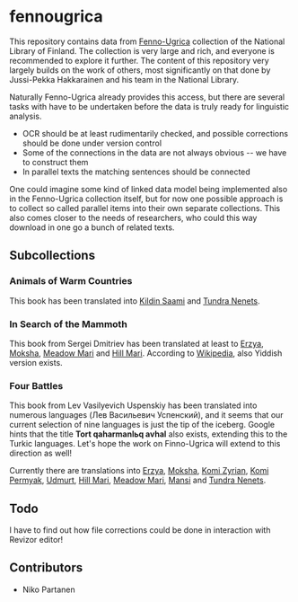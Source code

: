 # fennougrica

This repository contains data from [Fenno-Ugrica](http://fennougrica.kansalliskirjasto.fi/) collection of the National Library of Finland. The collection is very large and rich, and everyone is recommended to explore it further. The content of this repository very largely builds on the work of others, most significantly on that done by Jussi-Pekka Hakkarainen and his team in the National Library.

Naturally Fenno-Ugrica already provides this access, but there are several tasks with have to be undertaken before the data is truly ready for linguistic analysis.

- OCR should be at least rudimentarily checked, and possible corrections should be done under version control
- Some of the connections in the data are not always obvious -- we have to construct them
- In parallel texts the matching sentences should be connected

One could imagine some kind of linked data model being implemented also in the Fenno-Ugrica collection itself, but for now one possible approach is to collect so called parallel items into their own separate collections. This also comes closer to the needs of researchers, who could this way download in one go a bunch of related texts.

## Subcollections

### Animals of Warm Countries

This book has been translated into [Kildin Saami](http://urn.fi/URN:NBN:fi-fe2016051212332) and [Tundra Nenets](http://urn.fi/URN:NBN:fi-fe2014061829336).

### In Search of the Mammoth

This book from Sergei Dmitriev has been translated at least to [Erzya](http://urn.fi/URN:NBN:fi-fe2014082533349), [Moksha](http://urn.fi/URN:NBN:fi-fe2014090844515), [Meadow Mari](http://urn.fi/URN:NBN:fi-fe2014091644700) and [Hill Mari](http://urn.fi/URN:NBN:fi-fe2014092644947). According to [Wikipedia](https://ru.wikipedia.org/wiki/%D0%9E%D0%BB%D0%B5%D0%B2%D1%81%D0%BA%D0%B8%D0%B9,_%D0%91%D0%BE%D1%80%D0%B8%D1%81_%D0%90%D0%B1%D1%80%D0%B0%D0%BC%D0%BE%D0%B2%D0%B8%D1%87), also Yiddish version exists.

### Four Battles

This book from Lev Vasilyevich Uspenskiy has been translated into numerous languages (Лев Васильевич Успенский), and it seems that our current selection of nine languages is just the tip of the iceberg. Google hints that the title **Tort qaharmanlьq avhal** also exists, extending this to the Turkic languages. Let's hope the work on Finno-Ugrica will extend to this direction as well!

Currently there are translations into [Erzya](http://urn.fi/URN:NBN:fi-fe2014082633380), [Moksha](http://urn.fi/URN:NBN:fi-fe2014090944573), [Komi Zyrian](http://urn.fi/URN:NBN:fi-fe2014102045428), [Komi Permyak](http://urn.fi/URN:NBN:fi-fe2014101045137), [Udmurt](http://urn.fi/URN:NBN:fi-fe2014092444879), [Hill Mari](http://urn.fi/URN:NBN:fi-fe2014100345029), [Meadow Mari](http://urn.fi/URN:NBN:fi-fe2014091844781), [Mansi](http://urn.fi/URN:NBN:fi-fe2014090133491) and [Tundra Nenets](http://urn.fi/URN:NBN:fi-fe2014061829330).

## Todo

I have to find out how file corrections could be done in interaction with Revizor editor!

## Contributors

- Niko Partanen
